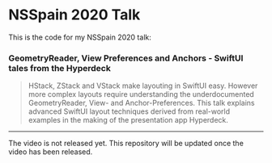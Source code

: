 # NSSpain 2020 Talk

This is the code for my NSSpain 2020 talk:


### GeometryReader, View Preferences and Anchors - SwiftUI tales from the Hyperdeck

> HStack, ZStack and VStack make layouting in SwiftUI easy. However more complex layouts require understanding the underdocumented GeometryReader, View- and Anchor-Preferences. This talk explains advanced SwiftUI layout techniques derived from real-world examples in the making of the presentation app Hyperdeck.

---

The video is not released yet. This repository will be updated once the video has been released.
